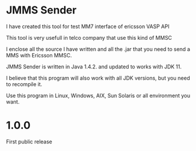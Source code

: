 # JMMS Sender
I have created this tool for test MM7 interface of ericsson VASP API

This tool is very usefull in telco company that use this kind of MMSC

I enclose all the source I have written and all the .jar that you need to send a MMS with Ericsson MMSC.

JMMS Sender is written in Java 1.4.2. and updated to works with JDK 11.

I believe that this program will also work with all JDK versions, but you need to recompile it.

Use this program in Linux, Windows, AIX, Sun Solaris or all environment you want.

# 1.0.0
First public release
